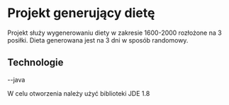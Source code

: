 # Projekt generujący dietę 

Projekt służy wygenerowaniu diety w zakresie 1600-2000 rozłożone na 3 posiłki. Dieta generowana jest na 3 dni w sposób randomowy. 

## Technologie

--java

W celu otworzenia należy użyć biblioteki JDE 1.8
